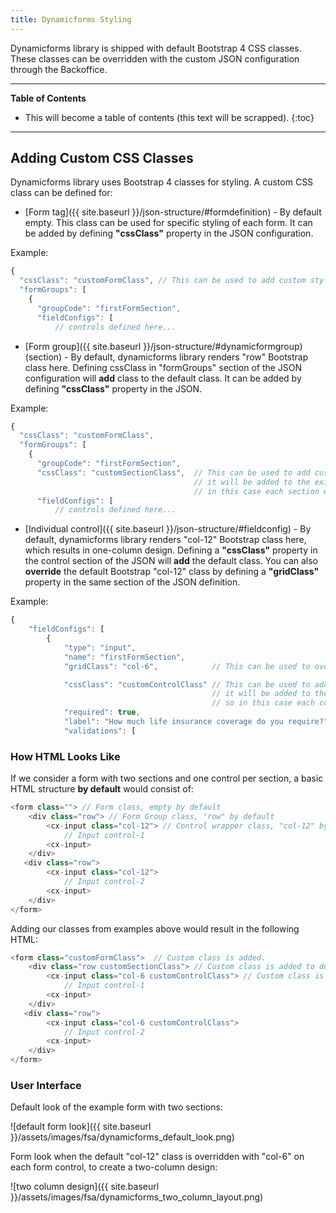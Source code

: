 ```yaml
---
title: Dynamicforms Styling
---
```

Dynamicforms library is shipped with default Bootstrap 4 CSS classes. These classes can be overridden with the custom JSON configuration through the Backoffice.

***

**Table of Contents**

- This will become a table of contents (this text will be scrapped).
{:toc}

***

## Adding Custom CSS Classes

Dynamicforms library uses Bootstrap 4 classes for styling. A custom CSS class can be defined for:

- [Form tag]({{ site.baseurl }}/json-structure/#formdefinition) - By default empty. This class can be used for specific styling of each form. It can be added by defining **"cssClass"** property in the JSON configuration.

Example:

```typescript
{
  "cssClass": "customFormClass", // This can be used to add custom styling class on the form tag
  "formGroups": [
    {
      "groupCode": "firstFormSection",
      "fieldConfigs": [
          // controls defined here...
```

- [Form group]({{ site.baseurl }}/json-structure/#dynamicformgroup) (section) - By default, dynamicforms library renders "row" Bootstrap class here. Defining cssClass in "formGroups" section of the JSON configuration will **add** class to the default class. It can be added by defining **"cssClass"** property in the JSON.

Example:

```typescript
{
  "cssClass": "customFormClass",
  "formGroups": [
    {
      "groupCode": "firstFormSection",
      "cssClass": "customSectionClass",  // This can be used to add custom styling class to the section (Form Group),
                                         // it will be added to the existing bootstrap's "row" class,
                                         // in this case each section would have "row customSectionClass".
      "fieldConfigs": [
          // controls defined here...
```

- [Individual control]({{ site.baseurl }}/json-structure/#fieldconfig) - By default, dynamicforms library renders "col-12" Bootstrap class here, which results in one-column design. Defining a **"cssClass"** property in the control section of the JSON will **add** the default class.
You can also **override** the default Bootstrap "col-12" class by defining a **"gridClass"** property in the same section of the JSON definition.

Example:

```typescript
{
    "fieldConfigs": [
        {
            "type": "input",
            "name": "firstFormSection",
            "gridClass": "col-6",            // This can be used to override the default FSA (col-12) 1-column layout

            "cssClass": "customControlClass" // This can be used to add custom styling class to control,
                                             // it will be added to the existing bootstrap's "col-6" class,
                                             // so in this case each control would have "col-6 customControlClass"
            "required": true,
            "label": "How much life insurance coverage do you require?",
            "validations": [
```

### How HTML Looks Like

If we consider a form with two sections and one control per section, a basic HTML structure **by default** would consist of:

```typescript
<form class=""> // Form class, empty by default
    <div class="row"> // Form Group class, "row" by default
        <cx-input class="col-12"> // Control wrapper class, "col-12" by default  
            // Input control-1
        <cx-input>
    </div>
   <div class="row">
        <cx-input class="col-12">   
            // Input control-2
        <cx-input>
    </div>
</form>
```

Adding our classes from examples above would result in the following HTML:

```typescript
<form class="customFormClass">  // Custom class is added.
    <div class="row customSectionClass"> // Custom class is added to default class.
        <cx-input class="col-6 customControlClass"> // Custom class is added to default class, and grid class is REPLACED
            // Input control-1
        <cx-input>
    </div>
   <div class="row">
        <cx-input class="col-6 customControlClass">   
            // Input control-2
        <cx-input>
    </div>
</form>
```

### User Interface

Default look of the example form with two sections:

![default form look]({{ site.baseurl }}/assets/images/fsa/dynamicforms_default_look.png)

Form look when the default "col-12" class is overridden with "col-6" on each form control, to create a two-column design:

![two column design]({{ site.baseurl }}/assets/images/fsa/dynamicforms_two_column_layout.png)

